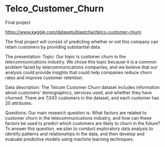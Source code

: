 # Telco_Customer_Churn
Final project 


https://www.kaggle.com/datasets/blastchar/telco-customer-churn

The final project will consist of predicting whether or not this company can retain customers by providing substantial data. 

The presentation: Topic: Our topic is customer churn in the telecommunications industry. We chose this topic because it is a common problem faced by telecommunications companies, and we believe that our analysis could provide insights that could help companies reduce churn rates and improve customer retention.

Data description: The Telcom Customer Churn dataset includes information about customers' demographics, services used, and whether they have churned. There are 7,043 customers in the dataset, and each customer has 20 attributes.

Questions: Our main research question is: What factors are related to customer churn in the telecommunications industry, and how can these factors be used to predict which customers are likely to churn in the future? To answer this question, we plan to conduct exploratory data analysis to identify patterns and relationships in the data, and then develop and evaluate predictive models using machine learning techniques. 